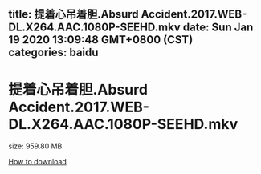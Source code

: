 
title: 提着心吊着胆.Absurd Accident.2017.WEB-DL.X264.AAC.1080P-SEEHD.mkv
date: Sun Jan 19 2020 13:09:48 GMT+0800 (CST)    
categories: baidu
---

# 提着心吊着胆.Absurd Accident.2017.WEB-DL.X264.AAC.1080P-SEEHD.mkv
size: 959.80 MB
 
 

[How to download](https://bpcam.bemobtrk.com/go/2ceec3aa-1ca2-46d6-b9ff-aaa5c184517c?jno=222)